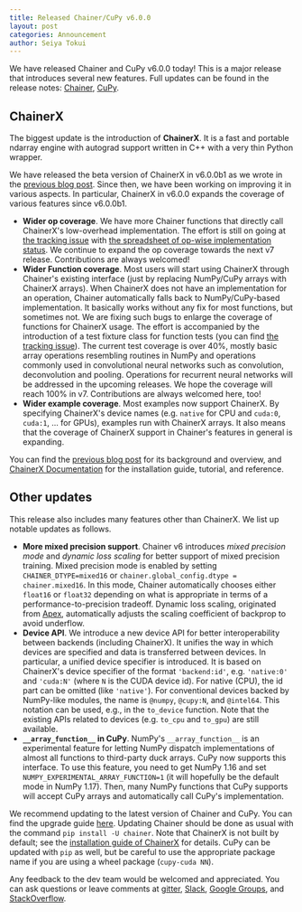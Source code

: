 ```yaml
---
title: Released Chainer/CuPy v6.0.0
layout: post
categories: Announcement
author: Seiya Tokui
---
```


We have released Chainer and CuPy v6.0.0 today!
This is a major release that introduces several new features.
Full updates can be found in the release notes: [Chainer](https://github.com/chainer/chainer/releases/tag/v6.0.0), [CuPy](https://github.com/cupy/cupy/releases/tag/v6.0.0).

## ChainerX

The biggest update is the introduction of **ChainerX**.
It is a fast and portable ndarray engine with autograd support written in C++ with a very thin Python wrapper.

We have released the beta version of ChainerX in v6.0.0b1 as we wrote in the [previous blog post](https://chainer.org/announcement/2018/12/03/chainerx.html).
Since then, we have been working on improving it in various aspects.
In particular, ChainerX in v6.0.0 expands the coverage of various features since v6.0.0b1.

- **Wider op coverage**.
  We have more Chainer functions that directly call ChainerX's low-overhead implementation.
  The effort is still on going at [the tracking issue](https://github.com/chainer/chainer/issues/6423) with [the spreadsheet of op-wise implementation status](https://docs.google.com/spreadsheets/d/1B4E78tw9Awgpcdn5G7zsQ8NVFYJdOoJlIQg42QxKNfU).
  We continue to expand the op coverage towards the next v7 release.
  Contributions are always welcomed!
- **Wider Function coverage**.
  Most users will start using ChainerX through Chainer's existing interface (just by replacing NumPy/CuPy arrays with ChainerX arrays).
  When ChainerX does not have an implementation for an operation, Chainer automatically falls back to NumPy/CuPy-based implementation.
  It basically works without any fix for most functions, but sometimes not.
  We are fixing such bugs to enlarge the coverage of functions for ChainerX usage.
  The effort is accompanied by the introduction of a test fixture class for function tests  (you can find [the tracking issue](https://github.com/chainer/chainer/issues/6071)).
  The current test coverage is over 40%, mostly basic array operations resembling routines in NumPy and operations commonly used in convolutional neural networks such as convolution, deconvolution and pooling. Operations for recurrent neural networks will be addressed in the upcoming releases.
  We hope the coverage will reach 100% in v7.
  Contributions are always welcomed here, too!
- **Wider example coverage**.
  Most examples now support ChainerX.
  By specifying ChainerX's device names (e.g. `native` for CPU and `cuda:0`, `cuda:1`, ... for GPUs), examples run with ChainerX arrays.
  It also means that the coverage of ChainerX support in Chainer's features in general is expanding.

You can find the [previous blog post](https://chainer.org/announcement/2018/12/03/chainerx.html) for its background and overview,
 and [ChainerX Documentation](https://docs.chainer.org/en/v6.0.0/chainerx/index.html) for the installation guide, tutorial, and reference.


## Other updates

This release also includes many features other than ChainerX.
We list up notable updates as follows.

- **More mixed precision support**.
  Chainer v6 introduces _mixed precision mode_ and _dynamic loss scaling_ for better support of mixed precision training.
  Mixed precision mode is enabled by setting `CHAINER_DTYPE=mixed16` or `chainer.global_config.dtype = chainer.mixed16`.
  In this mode, Chainer automatically chooses either `float16` or `float32` depending on what is appropriate in terms of a performance-to-precision tradeoff.
  Dynamic loss scaling, originated from [Apex](https://github.com/NVIDIA/apex), automatically adjusts the scaling coefficient of backprop to avoid underflow.
- **Device API**.
  We introduce a new device API for better interoperability between backends (including ChainerX).
  It unifies the way in which devices are specified and data is transferred between devices.
  In particular, a unified device specifier is introduced.
  It is based on ChainerX's device specifier of the format `'backend:id'`, e.g. `'native:0'` and `'cuda:N'` (where `N` is the CUDA device id).
  For native (CPU), the id part can be omitted (like `'native'`).
  For conventional devices backed by NumPy-like modules, the name is `@numpy`, `@cupy:N`, and `@intel64`.
  This notation can be used, e.g., in the `to_device` function.
  Note that the existing APIs related to devices (e.g. `to_cpu` and `to_gpu`) are still available.
- **`__array_function__` in CuPy**.
  NumPy's `__array_function__` is an experimental feature for letting NumPy dispatch implementations of almost all functions to third-party duck arrays.
  CuPy now supports this interface.
  To use this feature, you need to get NumPy 1.16 and set `NUMPY_EXPERIMENTAL_ARRAY_FUNCTION=1` (it will hopefully be the default mode in NumPy 1.17).
  Then, many NumPy functions that CuPy supports will accept CuPy arrays and automatically call CuPy's implementation.

We recommend updating to the latest version of Chainer and CuPy.
You can find the upgrade guide [here](https://docs.chainer.org/en/latest/upgrade.html).
Updating Chainer should be done as usual with the command `pip install -U chainer`.
Note that ChainerX is not built by default; see the [installation guide of ChainerX](https://docs.chainer.org/en/v6.0.0/chainerx/install/index.html) for details.
CuPy can be updated with `pip` as well, but be careful to use the appropriate package name if you are using a wheel package (`cupy-cuda NN`).

Any feedback to the dev team would be welcomed and appreciated.
You can ask questions or leave comments at [gitter](https://gitter.im/chainer), [Slack](https://bit.ly/join-chainer-slack), [Google Groups](https://groups.google.com/forum/#!forum/chainer), and [StackOverflow](https://stackoverflow.com/questions/tagged/chainer).
